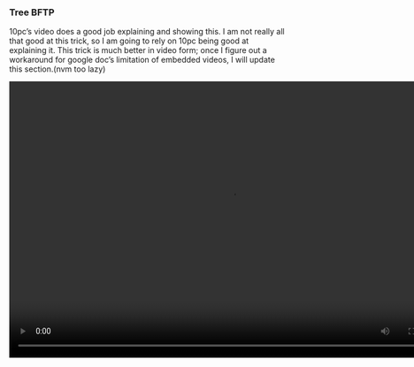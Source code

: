 ### Tree BFTP

10pc’s video does a good job explaining and showing this. I am not really all that good at this trick, so I am going to rely on 10pc being good at explaining it. This trick is much better in video form; once I figure out a workaround for google doc’s limitation of embedded videos, I will update this section.(nvm too lazy)


<video controls="true" width="800" height="500" ><source src="https://www.youtube.com/watch?v=7gzY973exNk"></video>

